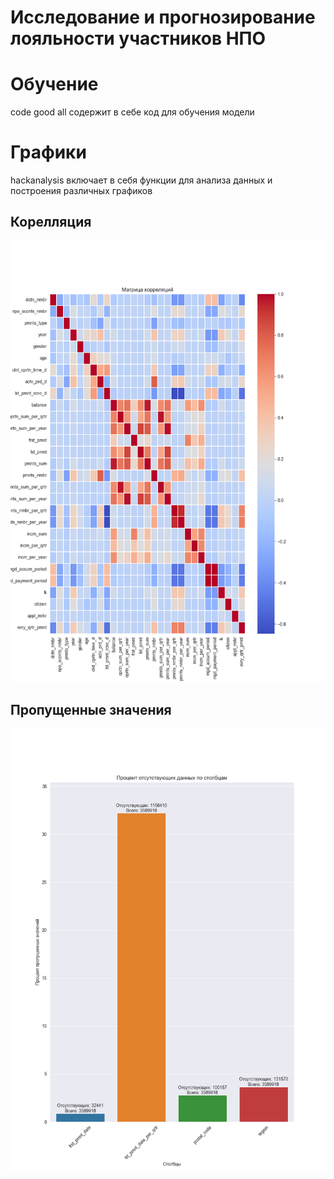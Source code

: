 # Исследование и прогнозирование лояльности участников НПО
# Обучение
code good all содержит в себе код для обучения модели
# Графики
hackanalysis включает в себя функции для анализа данных и построения различных графиков

## Корелляция
![Корелляция](plots/corellations.png)

## Пропущенные значения
![Пропуски](plots/missing_values.png)



